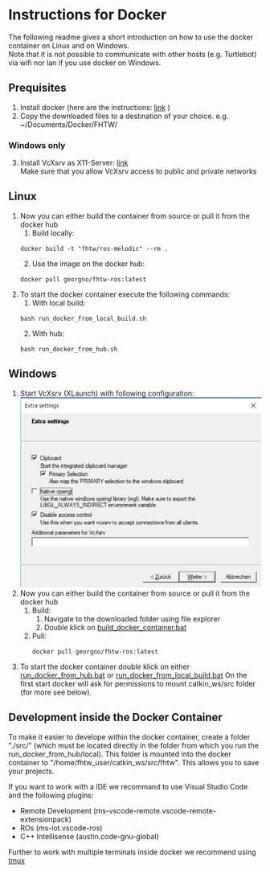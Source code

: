 # Instructions for Docker 

The following readme gives a short introduction on how to use the docker container on Linux and on Windows.   
Note that it is not possible to communicate with other hosts (e.g. Turtlebot) via wifi nor lan if you use docker on Windows.

## Prequisites

1. Install docker (here are the instructions: [link](https://docs.docker.com/install/linux/docker-ce/ubuntu/) )
2. Copy the downloaded files to a destination of your choice. e.g. ~/Documents/Docker/FHTW/

### Windows only

3. Install VcXsrv as X11-Server: [link](https://sourceforge.net/projects/vcxsrv/files/latest/download)   
Make sure that you allow VcXsrv access to public and private networks


## Linux

1. Now you can either build the container from source or pull it from the docker hub
    1. Build locally:
    ```
    docker build -t "fhtw/ros-melodic" --rm .
    ```
    2. Use the image on the docker hub:
    ```
    docker pull georgno/fhtw-ros:latest
    ```
2. To start the docker container execute the following commands:
   1. With local build:
   ```
   bash run_docker_from_local_build.sh
   ```
   2. With hub:
   ```
   bash run_docker_from_hub.sh
   ```

## Windows

1. Start VcXsrv (XLaunch) with following configuration:   
![VcXsrv Configuration](./XmingConfig.PNG)
2. Now you can either build the container from source or pull it from the docker hub
    1. Build:
        1. Navigate to the downloaded folder using file explorer
        2. Double klick on [build_docker_container.bat](./build_docker_container.bat)
    2. Pull:
        ```
        docker pull georgno/fhtw-ros:latest
        ```
3. To start the docker container double klick on either [run_docker_from_hub.bat](./run_docker_from_hub.bat) or [run_docker_from_local_build.bat](./run_docker_from_local_build.bat)
On the first start docker will ask for permissions to mount catkin_ws/src folder (for more see below).

## Development inside the Docker Container

To make it easier to develope within the docker container, create a folder "./src/" (which must be located directly in the folder from which you run the run_docker_from_hub/local). This folder is mounted into the docker container to "/home/fhtw_user/catkin_ws/src/fhtw". This allows you to save your projects.   

If you want to work with a IDE we recommand to use Visual Studio Code and the following plugins:

- Remote Development (ms-vscode-remote.vscode-remote-extensionpack) 
- ROs (ms-iot.vscode-ros)
- C++ Intellisense (austin.code-gnu-global)

Further to work with multiple terminals inside docker we recommend using [tmux](https://thoughtbot.com/blog/a-tmux-crash-course)
